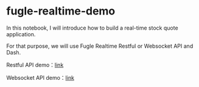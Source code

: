 # fugle-realtime-demo
In this notebook, I will introduce how to build a real-time stock quote application.

For that purpose, we will use Fugle Realtime Restful or Websocket API and Dash.

Restful API demo：[link](https://github.com/fortuna-intelligence/fugle-realtime-demo/tree/new-doc/fugle_realtime_restful_api)

Websocket API demo：[link](https://github.com/fortuna-intelligence/fugle-realtime-demo/tree/new-doc/fugle_realtime_websocket_api)

